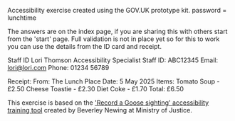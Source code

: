 Accessibility exercise created using the GOV.UK prototype kit. 
password = lunchtime

The answers are on the index page, if you are sharing this with others start from the 'start' page. 
Full validation is not in place yet so for this to work you can use the details from the ID card and receipt. 

Staff ID
Lori Thomson
Accessibility Specialist 
Staff ID: ABC12345
Email: lori@lori.com
Phone: 01234 56789

Receipt:
From: The Lunch Place
Date: 5 May 2025
Items: 
Tomato Soup - £2.50
Cheese Toastie - £2.30
Diet Coke - £1.70
Total: £6.50

This exercise is based on the <a href="https://github.com/ministryofjustice/record-a-goose-sighting">'Record a Goose sighting' accessibility training tool</a> created by Beverley Newing at Ministry of Justice. 
